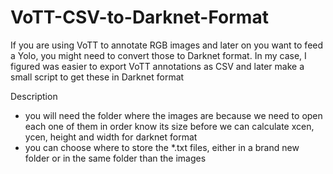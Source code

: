 # VoTT-CSV-to-Darknet-Format
If you are using VoTT to annotate RGB images and later on you want to feed a Yolo, you might need to convert those to Darknet format. 
In my case, I figured was easier to export VoTT annotations as CSV and later make a small script to get these in Darknet format

Description
- you will need the folder where the images are because we need to open each one of them in order know its size before we can calculate xcen, ycen, height and width for darknet format
- you can choose where to store the *.txt files, either in a brand new folder or in the same folder than the images
